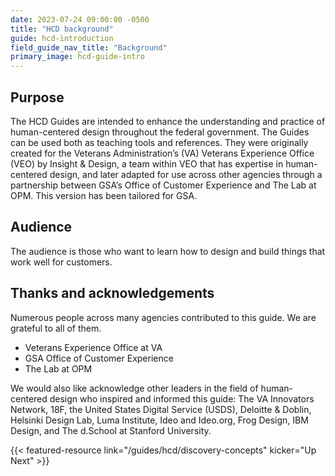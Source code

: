 ```yaml
---
date: 2023-07-24 09:00:00 -0500
title: "HCD background"
guide: hcd-introduction
field_guide_nav_title: "Background"
primary_image: hcd-guide-intro
---
```


## Purpose

The HCD Guides are intended to enhance the understanding and practice of human-centered design throughout the federal government. The Guides can be used both as teaching tools and references. They were originally created for the Veterans Administration’s (VA) Veterans Experience Office (VEO) by Insight & Design, a team within VEO that has expertise in human-centered design, and later adapted for use across other agencies through a partnership between GSA’s Office of Customer Experience and The Lab at OPM. This version has been tailored for GSA.


## Audience

The audience is those who want to learn how to design and build things that work well for customers.


## Thanks and acknowledgements

Numerous people across many agencies contributed to this guide. We are grateful to all of them.

- Veterans Experience Office at VA
- GSA Office of Customer Experience
- The Lab at OPM

We would also like acknowledge other leaders in the field of human-centered design who inspired and informed this guide: The VA Innovators Network, 18F, the United States Digital Service (USDS), Deloitte & Doblin, Helsinki Design Lab, Luma Institute, Ideo and Ideo.org, Frog Design, IBM Design, and The d.School at Stanford University.

{{< featured-resource link="/guides/hcd/discovery-concepts" kicker="Up Next" >}}